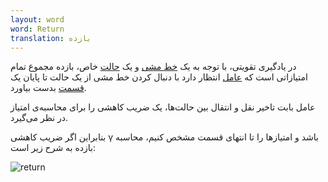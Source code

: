 ```yaml
---
layout: word
word: Return
translation: بازده
---
```


در یادگیری تقویتی، با توجه به یک [خط مشی](/P/policy/) و یک [حالت](/S/state/) خاص، بازده مجموع تمام امتیازاتی است که [عامل](/A/agent/) انتظار دارد با دنبال کردن خط مشی از یک حالت تا پایان یک [قسمت](/E/episode/) بدست بیاورد.

عامل بابت تاخیر نقل و انتقال بین حالت‌‌ها، یک ضریب کاهشی را برای محاسبه‌ی امتیاز در نظر می‌گیرد.

بنابراین اگر ضریب کاهشی γ باشد و امتیازها را تا انتهای قسمت مشخص کنیم، محاسبه بازده به شرح زیر است:

![](/assets/img/2020-07-28_23-39.png 'return')
